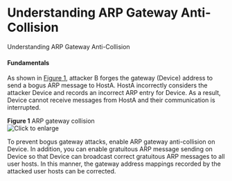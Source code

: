 Understanding ARP Gateway Anti-Collision
========================================

Understanding ARP Gateway Anti-Collision

#### Fundamentals

As shown in [Figure 1](#EN-US_CONCEPT_0000001176661623__fig166881358496), attacker B forges the gateway (Device) address to send a bogus ARP message to HostA. HostA incorrectly considers the attacker Device and records an incorrect ARP entry for Device. As a result, Device cannot receive messages from HostA and their communication is interrupted.

**Figure 1** ARP gateway collision  
![](figure/en-us_image_0000001808086881.png "Click to enlarge")

To prevent bogus gateway attacks, enable ARP gateway anti-collision on Device. In addition, you can enable gratuitous ARP message sending on Device so that Device can broadcast correct gratuitous ARP messages to all user hosts. In this manner, the gateway address mappings recorded by the attacked user hosts can be corrected.